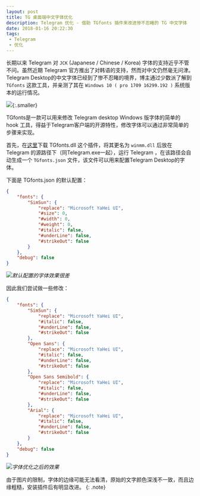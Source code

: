```yaml
---
layout: post
title: TG 桌面端中文字体优化
description: Telegram 优化 - 借助 TGfonts 插件来改进惨不忍睹的 TG 中文字体
date: 2018-01-16 20:22:30
tags:
 - Telegram
 - 优化
---
```


长期以来 Telegram 对 `JCK` (Japanese / Chinese / Korea) 字体的支持近乎不管不问。虽然近期 Telegram 官方推出了对韩语的支持，然而对中文仍然毫无问津。Telegram Desktop的中文字体已经到了惨不忍睹的境界，博主通过少数派了解到 `TGfonts` 这款工具，并亲测了其在 `Windows 10 ( pro 1709 16299.192 )` 系统版本的运行情况。

<!--more-->

![](https://ws2.sinaimg.cn/large/78905b2cgy1fpn4acx16fj20jv0am3yn.jpg){:.smaller}

TGfonts是一款可以用来修改 Telegram desktop Windows 版字体的简单的 hook 工具，得益于Telegram客户端的开源特性，修改字体可以通过非常简单的步骤来实现。

首先，在[这里](https://github.com/ysc3839/TGFont/releases)下载 TGfonts.dll 这个插件，将其更名为 `winmm.dll` 后放在 Telegram 的源路径下（同Telegram.exe一起），运行 Telegram ，在该路径会自动生成一个 `TGfonts.json` 文件，该文件可以用来配置Telegram Desktop的字体。

下面是 TGfonts.json 的默认配置：

```json
{
    "fonts": {
        "SimSun": {
            "replace": "Microsoft YaHei UI",
            "#size": 0,
            "#width": 0,
            "#weight": 0,
            "#italic": false,
            "#underLine": false,
            "#strikeOut": false
        }
    },
    "debug": false
}
```

![](https://ws2.sinaimg.cn/large/78905b2cgy1fpn4aot2obj20cd09s0t1.jpg)*默认配置的字体效果很差*

因此我们尝试做一些修改：

```json
{
    "fonts": {
        "SimSun": {
            "replace": "Microsoft YaHei UI",
            "#italic": false,
            "#underLine": false,
            "#strikeOut": false
        },
        "Open Sans": {
            "replace": "Microsoft YaHei UI",
            "#italic": false,
            "#underLine": false,
            "#strikeOut": false
        },
        "Open Sans Semibold": {
            "replace": "Microsoft YaHei UI",
            "#italic": false,
            "#underLine": false,
            "#strikeOut": false
        },
        "Arial": {
            "replace": "Microsoft YaHei UI",
            "#italic": false,
            "#underLine": false,
            "#strikeOut": false
        }
    },
    "debug": false
}
```

![](https://ws2.sinaimg.cn/large/78905b2cgy1fpn4auydokj20ca0af74m.jpg)*字体优化之后的效果*

由于图片的限制，字体的边缘可能无法看清，原始的文字颜色深浅不一致，而且边缘粗糙，安装插件后有明显改进。
{: .note}
